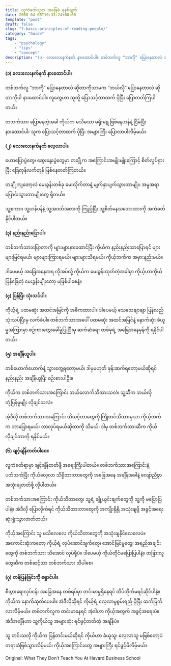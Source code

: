 ```yaml
---
title: လူကဲခတ်ပညာ အခြေခံ ခုနစ်ချက်
date: 2008-04-08T10:33:24+00:00
template: "post"  
draft: false  
slug: "7-basic-principles-of-reading-people/"  
category: "Guide"
tags:
    - "psychology"
    - "tips"
    - "concept"
description: "(၁) လေးလေးနက်နက် နားထောင်ပါ။ တစ်ဘက်လူ “ဘာကို” ပြောနေတာလဲ ဆိုတာကိုသာမက “ဘယ်လို” ပြောနေတာလဲ ဆိုတာကိုပါ နားထောင်ပါ။ လူတွေဟာ သူတို့ ပြောသင့်တာထက် ပိုပြီး ပြောတတ်ကြပါတယ်။"
---
```

**(၁) လေးလေးနက်နက် နားထောင်ပါ။**

တစ်ဘက်လူ “ဘာကို” ပြောနေတာလဲ ဆိုတာကိုသာမက “ဘယ်လို” ပြောနေတာလဲ ဆိုတာကိုပါ နားထောင်ပါ။ လူတွေဟာ သူတို့ ပြောသင့်တာထက် ပိုပြီး ပြောတတ်ကြပါတယ်။

တဘက်သား ပြောနေတဲ့အခါ ကိုယ်က မသိမသာ မရိုးမရွ ဖြစ်နေဟန်နဲ့ ငြိမ်ပြီး နားထောင်ပါ၊ သူက ပြောသင့်တာထက် ပိုပြီး အများကြီး ပြောလာပါလိမ့်မယ်။

**(၂) လေးလေးနက်နက် လေ့လာပါ။**

ဟောပြောပွဲတွေ၊ ဆွေးနွေးပွဲတွေမှာ တချို့က အကြောင်းအမျိုးမျိုးကြောင့် စိတ်လှုပ်ရှားပြီး ခြေတုန်လက်တုန် ဖြစ်နေတတ်ကြတယ်။

တချို့ကျတော့လဲ မေးခွန်းတစ်ခု မေးလိုက်တာနဲ့ မျက်နှာပျက်သွားတာမျိုး၊ အမူအရာ ပြောင်းသွားတာမျိုးတွေ ရှိတယ်။

သူ့စကား၊ သူ့ဟန်ပန်နဲ့ သူ့အဝတ်အစားကို ကြည့်ပြီး သူ့စိတ်နေသဘောထားကို အကဲခတ်နိုင်ပါတယ်။

**(၃) နည်းနည်းပြောပါ။**

တစ်ဘက်သားပြောတာကို များများနားထောင်ပြီး ကိုယ်က နည်းနည်းသာပြောရင် များများမြင်ရမယ်၊ များများကြားရမယ်၊ များများသိရမယ်၊ ကိုယ့်ဘက်က အမှားနည်းမယ်။

ဒါပေမယ့် အခြေအနေအရ လိုအပ်လို့ ကိုယ်က မေးခွန်းထုတ်တဲ့အခါမှာ ကိုယ့်ဟာကိုယ် ပြန်ဖြေတဲ့ မေးခွန်းမျိုးတော့ မဖြစ်ပါစေနဲ့။

**(၄) ပြန်ပြီး သုံးသပ်ပါ။**

ကိုယ့်ရဲ့ ပထမဆုံး အထင်အမြင်ကို အဓိကထားပါ။ ဒါပေမယ့် သေသေချာချာ ပြန်လည် သုံးသပ်ပြီးမှ လက်ခံပါ။ တစ်ဘက်သားအပေါ် ပထမဆုံး အထင်အမြင်နဲ့ နောက်ဆုံး ခံယူမှုအကြားမှာ စဉ်းစားတွေးခေါ်မှုပြုပြီးမှ ဆက်ဆံရေး တစ်ခုရဲ့ အခြေအနေမှန်ကို ရနိုင်ပါတယ်။

**(၅) အချိန်ယူပါ။**

တစ်ယောက်ယောက်နဲ့ သွားတွေ့ရတော့မယ်၊ ဒါမှမဟုတ် ဖုန်းဆက်ရတော့မယ်ဆိုရင် နည်းနည်း အချိန်ယူပြီး စဉ်းစားပါဦး။

ကိုယ်က တစ်ဘက်သားအကြောင်း ဘယ်လောက်သိထားသလဲ၊ သူ့ဆီက ဘယ်လိုတုံ့ပြန်မှုမျိုး လိုချင်သလဲ။

အဲ့ဒီလို တစ်ဘက်သားအကြောင်း သိသင့်တာတွေကို ကြိုတင်သိထားမှသာ ကိုယ့်ဘက်က ဘာပြောရမယ်၊ ဘာလုပ်ရမယ်ဆိုတာကို သိမယ်၊ ဒါမှ တစ်ဘက်သားဆီက ကိုယ်လိုချင်တာကို ရနိုင်မယ်။

**(၆) ချင့်ချိန်တတ်ပါစေ။**

လူကဲခတ်ရာမှာ ချင့်ချိန်တတ်ဖို့ အရေးကြီးပါတယ်။ တစ်ဘက်သားအကြောင်းနဲ့ ပတ်သက်ပြီး ကိုယ်လေ့လာ သိရှိထားတာတွေကို အခြေအနေ အချိန်အခါနဲ့ လျော်ညီစွာ အသုံးချတတ်ဖို့ လိုပါတယ်။

တစ်ဘက်သားအကြောင်း ကိုယ်သိတာတွေ၊ သူ့ရဲ့ ချို့ယွင်းချက်တွေကို သူ့ကို မပြောပြပါနဲ့။ အဲဒီလို ပြောလိုက်ရင် ကိုယ်သိထားတာတွေကို အကျိုးရှိရှိ အသုံးချဖို့ အခွင့်အရေး ဆုံးရှုံးသွားတတ်တယ်။

ကိုယ့်အကြောင်း သူ မသိလေလေ ကိုယ်သိတာတွေကို အသုံးချနိုင်လေလေပဲ။ အကောင်းဆုံးကတော့ ကိုယ့်ရဲ့ လုပ်ဆောင်ချက်တွေ၊ အောင်မြင်မှုတွေ၊ အရည်အချင်းတွေကို တစ်ဘက်သား သိအောင် လုပ်ဖို့ပဲ။ ဒါပေမယ့် ကိုယ်တိုင်မပြောပြပါနဲ့။ တခြားလူတွေဆီက တစ်ဆင့်သာ တစ်ဘက်သား သိပါစေ။

**(၇) တန်ပြန်ခြင်းကို ရှောင်ပါ။**

စီးပွားရေးလုပ်ငန်း အခြေအနေ တစ်ရပ်မှာ တင်းမာမှုရှိနေရင် ထိပ်တိုက်မရင်ဆိုင်ပါနဲ့။ ကိုယ်က နောက်ဆုတ်ပေးပါ။ အဲဒီလိုဆိုရင် ကိုယ့်ရဲ့ လေ့လာမှုစွမ်းရည် ပိုပြီး ထက်မြက်လာလိမ့်မယ်။ တစ်ဘက်လူက တင်းမာနေရင် အဲ့ဒါဟာ ကိုယ့်အတွက် အခွင့်အရေးပဲ။ အဲဒီအချိန်ဟာ သူ့ကိုယ်သူ အများဆုံး ရင်ဖွင့်တတ်တဲ့ အချိန်ပဲ။

သူ တင်းသလို ကိုယ်က ပြန်တင်းမယ်ဆိုရင် ကိုယ်ဟာ ခံယူသူ၊ လေ့လာသူ မဖြစ်တော့ပဲ တရားခံဖြစ်သွားလိမ့်မယ်၊ ကိုယ့်အကြောင်းတွေ အများကြီး ရင်ဖွင့်မိလိမ့်မယ်။

Original: What They Don&#8217;t Teach You At Havard Business School